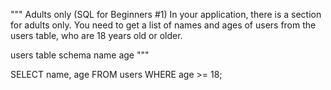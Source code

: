 """
Adults only (SQL for Beginners #1)
In your application, there is a section for adults only. You need to get a list of names and ages of users
from the users table, who are 18 years old or older.

users table schema
    name
    age
"""

SELECT name, age 
FROM users
WHERE age >= 18;
